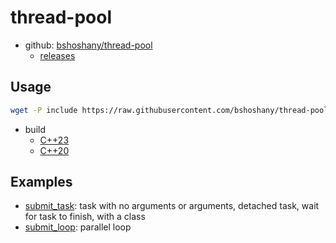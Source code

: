 # thread-pool

- github: [bshoshany/thread-pool](https://github.com/bshoshany/thread-pool)
  - [releases](https://github.com/bshoshany/thread-pool/releases)

## Usage

```bash
wget -P include https://raw.githubusercontent.com/bshoshany/thread-pool/master/include/BS_thread_pool.hpp
```

- build
  - [C++23](docs/cpp23.md)
  - [C++20](docs/cpp20.md)

## Examples

- [submit_task](src/submit_task/README.md): task with no arguments or arguments, detached task, wait for task to finish, with a class
- [submit_loop](src/submit_loop/README.md): parallel loop


